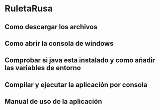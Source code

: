 # RuletaRusa

## Como descargar los archivos

## Como abrir la consola de windows

## Comprobar si java esta instalado y como añadir las variables de entorno

## Compilar y ejecutar la aplicación por consola

## Manual de uso de la aplicación
